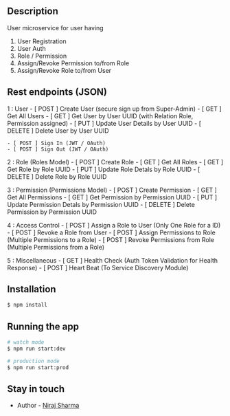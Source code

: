 ## Description

User microservice for user having 

1. User Registration
2. User Auth 
3. Role / Permission 
4. Assign/Revoke Permission to/from Role
5. Assign/Revoke Role to/from User

## Rest endpoints (JSON)

1 : User 
    - [ POST ] Create User (secure sign up from Super-Admin)
    - [ GET ] Get All Users
    - [ GET ] Get User by User UUID (with Relation Role, Permission assigned)
    - [ PUT ] Update User Details by User UUID
    - [ DELETE ] Delete User by User UUID

    - [ POST ] Sign In (JWT / OAuth)
    - [ POST ] Sign Out (JWT / OAuth)

  2 : Role (Roles Model)
    - [ POST ] Create Role
    - [ GET ] Get All Roles
    - [ GET ] Get Role by Role UUID
    - [ PUT ] Update Role Detals by Role UUID
    - [ DELETE ] Delete Role by Role UUID
      
  3 : Permission (Permissions Model)
    - [ POST ] Create Permission
    - [ GET ] Get All Permissions
    - [ GET ] Get Permission by Permission UUID
    - [ PUT ] Update Permission Detals by Permission UUID
    - [ DELETE ] Delete Permission by Permission UUID

  4 : Access Control
    - [ POST ] Assign a Role to User (Only One Role for a ID)
    - [ POST ] Revoke a Role from User 
    - [ POST ] Assign Permissions to Role (Multiple Permissions to a Role)
    - [ POST ] Revoke Permissions from Role (Multiple Permissions from a Role)

  5 : Miscellaneous
    - [ GET ] Health Check (Auth Token Validation for Health Response)
    - [ POST ] Heart Beat (To Service Discovery Module)

## Installation

```bash
$ npm install
```

## Running the app

```bash
# watch mode
$ npm run start:dev

# production mode
$ npm run start:prod
```


## Stay in touch

- Author - [Niraj Sharma](https://github.com/nirajshar67)